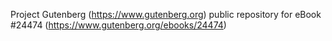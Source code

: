 Project Gutenberg (https://www.gutenberg.org) public repository for eBook #24474 (https://www.gutenberg.org/ebooks/24474)
